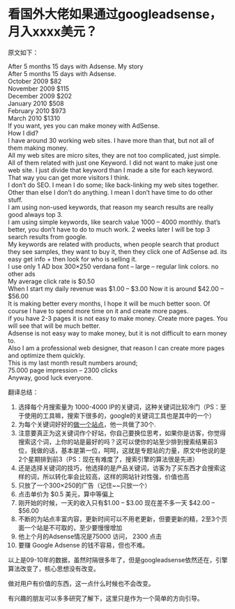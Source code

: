 # 看国外大佬如果通过googleadsense，月入xxxx美元？

原文如下：

After 5 months 15 days with Adsense. My story  
After 5 months 15 days with Adsense.  
October 2009 $82  
November 2009 $115  
December 2009 $202  
January 2010 $508  
February 2010 $973  
March 2010 $1310  
If you want, yes you can make money with AdSense.  
How I did?  
I have around 30 working web sites. I have more than that, but not all of them making money.  
All my web sites are micro sites, they are not too complicated, just simple.  
All of them related with just one Keyword. I did not want to make just one web site. I just divide that keyword than I made a site for each keyword. That way you can get more visitors I think.  
I don&#8217;t do SEO. I mean I do some; like back-linking my web sites together. Other than else I don&#8217;t do anything. I mean I don&#8217;t have time to do other stuff.  
I am using non-used keywords, that reason my search results are really good always top 3.  
I am using simple keywords, like search value 1000 &#8211; 4000 monthly. that&#8217;s better, you don&#8217;t have to do to much work. 2 weeks later I will be top 3 search results from google.  
My keywords are related with products, when people search that product they see samples, they want to buy it, then they click one of AdSense ad. its easy get info + then look for who is selling it.  
I use only 1 AD box 300&#215;250 verdana font &#8211; large &#8211; regular link colors. no other ads  
My average click rate is $0.50  
When I start my daily revenue was $1.00 &#8211; $3.00 Now it is around $42.00 &#8211; $56.00  
It is making better every months, I hope it will be much better soon. Of course I have to spend more time on it and create more pages.  
if you have 2-3 pages it is not easy to make money. Create more pages. You will see that will be much better.  
Adsense is not easy way to make money, but it is not difficult to earn money to.  
Also I am a professional web designer, that reason I can create more pages and optimize them quickly.  
This is my last month result numbers around;  
75.000 page impression &#8211; 2300 clicks  
Anyway, good luck everyone.

翻译总结：

1. 选择每个月搜索量为 1000-4000 IP的关键词，这种关键词比较冷门（PS：至于使用的工具嘛，搜索下很多的，google的关键词工具也是其中的一个）  
2. 为每个关键词好好的[做一个站点][1]，他一共做了30个.  
3. 注意要真正为这关键词作个好站，你自己要换位思考，如果你是访客，你觉得搜索这个词，上你的站是最好的吗？这可以使你的站至少排到搜索结果前3位，我做的话，基本是第一位，呵呵，这就是专题站的力量，原文中他说的是2个星期排到前3（PS：现在有难度了，搜索引擎的算法很是先进）  
4. 还是选择关键词的技巧，他选择的是产品关键词，访客为了买东西才会搜索这样的词，所以转化率会比较高，这样的网站针对性强，价值也高  
5. 只放了一个300&#215;250的广告（记住~~只放一个）  
6. 点击单价为 $0.5 美元，算中等偏上  
7. 刚开始的时候，一天的收入只有$1.00 &#8211; $3.00 现在差不多一天 $42.00 &#8211; $56.00  
8. 不断的为站点丰富内容，更新时间可以不用老更新，但要更新的精，2至3个页面一个站是不可取的，至少要慢慢增加  
9. 他上个月的Adsense情况是75000 访问， 2300 点击  
10. 要赚 Google Adsense 的钱不容易，但也不难。

以上是09-10年的数据，虽然时隔很多年了，但是googleadsense依然还在，引擎算法改变了，核心思想没有改变。

做对用户有价值的东西，这一点什么时候也不会改变。

有兴趣的朋友可以多多研究了解下，这里只是作为一个简单的方向引导。

&nbsp;

 [1]: http://www.zhangliguo.com/website
